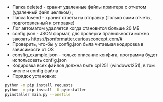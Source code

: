 - Папка deleted - хранит удаленные файлы принтера с отчетом (удаленный файл целяком) ;
- Папка tosend - хранит отчеты на отправку (только сами отчеты, подготовленный к отправке)
- Лог автоматом удаляется когда становится больше 20 МБ
- config.json - JSON формат, для проверки правильности можно заюзать https://jsonformatter.curiousconcept.com/#
- Проверить, что-бы у config.json была читаемая кодировка в зависимости от OS
- consfig_example.json - только описание конфига, программа будет использовать config.json
- Кодировка всех файлов должна быть cp1251 (windows1251), в том числе и config файла
- Порядок установки:
```bash
python -m pip install requests
python -m pip install -U pyinstaller
pyinstaller main.py --onefile
```
